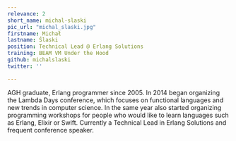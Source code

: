 ```yaml
---
relevance: 2
short_name: michal-slaski
pic_url: "michal_slaski.jpg"
firstname: Michał
lastname: Ślaski
position: Technical Lead @ Erlang Solutions
training: BEAM VM Under the Hood
github: michalslaski
twitter: ''

---
```

AGH graduate, Erlang programmer since 2005. In 2014 began organizing the Lambda Days conference, which focuses on functional languages and new trends in computer science. In the same year also started organizing programming workshops for people who would like to learn languages such as Erlang, Elixir or Swift. Currently a Technical Lead in Erlang Solutions and frequent conference speaker.
